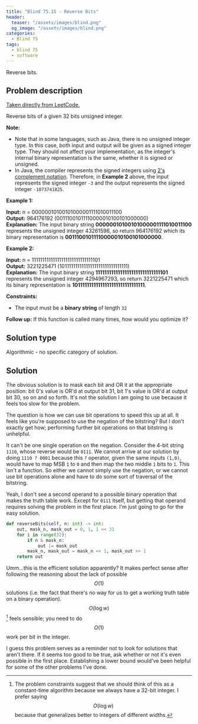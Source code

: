 ```yaml
---
title: "Blind 75.15 - Reverse Bits"
header:
  teaser: "/assets/images/blind.png"
  og_image: "/assets/images/blind.png"
categories: 
  - Blind 75
tags:
  - blind 75
  - software
---
```


Reverse bits.

## Problem description

[Taken directly from LeetCode.](https://leetcode.com/problems/reverse-bits/)

Reverse bits of a given 32 bits unsigned integer.

**Note:**

*   Note that in some languages, such as Java, there is no unsigned integer type. In this case, both input and output will be given as a signed integer type. They should not affect your implementation, as the integer's internal binary representation is the same, whether it is signed or unsigned.
*   In Java, the compiler represents the signed integers using [2's complement notation](https://en.wikipedia.org/wiki/Two%27s_complement). Therefore, in **Example 2** above, the input represents the signed integer `-3` and the output represents the signed integer `-1073741825`.

**Example 1:**

**Input:** n = 00000010100101000001111010011100 \
**Output:**    964176192 (00111001011110000010100101000000) \
**Explanation:** The input binary string **00000010100101000001111010011100** represents the unsigned integer 43261596, so return 964176192 which its binary representation is **00111001011110000010100101000000**.

**Example 2:**

**Input:** n = 11111111111111111111111111111101 \
**Output:**   3221225471 (10111111111111111111111111111111) \
**Explanation:** The input binary string **11111111111111111111111111111101** represents the unsigned integer 4294967293, so return 3221225471 which its binary representation is **10111111111111111111111111111111**.

**Constraints:**

*   The input must be a **binary string** of length `32`

**Follow up:** If this function is called many times, how would you optimize it?

## Solution type

Algorithmic - no specific category of solution.

## Solution

The obvious solution is to mask each bit and OR it at the appropriate position: bit 0's value is OR'd at output bit 31, bit 1's value is OR'd at output bit 30, so on and so forth. It's not the solution I am going to use because it feels too slow for the problem.

The question is how we can use bit operations to speed this up at all. It feels like you're supposed to use the negation of the bitstring? But I don't exactly get how; performing further bit operations on that bitstring is unhelpful. 

It can't be one single operation on the negation. Consider the 4-bit string `1110`, whose reverse would be `0111`. We cannot arrive at our solution by doing `1110 ? 0001` because this `?` operator, given the same inputs `(1,0)`, would have to map MSB `1` to `0` and then map the two middle `1` bits to `1`. This isn't a function. So either we cannot simply use the negation, or we cannot use bit operations alone and have to do some sort of traversal of the bitstring.

Yeah, I don't see a second operand to a possible binary operation that makes the truth table work. Except for `0111` itself, but getting that operand requires solving the problem in the first place. I'm just going to go for the easy solution.

```python
def reverseBits(self, n: int) -> int:
    out, mask_n, mask_out = 0, 1, 1 << 31
    for i in range(32):
        if n & mask_n:
            out |= mask_out
        mask_n, mask_out = mask_n << 1, mask_out >> 1
    return out
```

Umm...this is the efficient solution apparently? It makes perfect sense after following the reasoning about the lack of possible $$O(1)$$ solutions (i.e. the fact that there's no way for us to get a working truth table on a binary operation). $$O(\log w)$$[^0] feels sensible; you need to do $$O(1)$$ work per bit in the integer. 

I guess this problem serves as a reminder not to look for solutions that aren't there. If it seems too good to be true, ask whether or not it's even possible in the first place. Establishing a lower bound would've been helpful for some of the other problems I've done.

[^0]: The problem constraints suggest that we should think of this as a constant-time algorithm because we always have a 32-bit integer. I prefer saying $$O(\log w)$$ because that generalizes better to integers of different widths.

